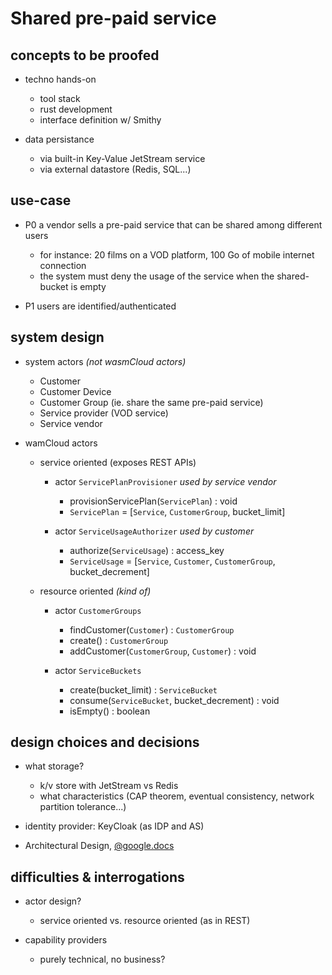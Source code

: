 # Shared pre-paid service

## concepts to be proofed

- techno hands-on
  - tool stack
  - rust development
  - interface definition w/ Smithy

- data persistance
  - via built-in Key-Value JetStream service
  - via external datastore (Redis, SQL...)

## use-case

- P0 a vendor sells a pre-paid service that can be shared among different users
  - for instance: 20 films on a VOD platform, 100 Go of mobile internet connection
  - the system must deny the usage of the service when the shared-bucket is empty

- P1 users are identified/authenticated

## system design

- system actors _(not wasmCloud actors)_
  - Customer
  - Customer Device
  - Customer Group (ie. share the same pre-paid service)
  - Service provider (VOD service) 
  - Service vendor

- wamCloud actors

  - service oriented (exposes REST APIs)

    - actor `ServicePlanProvisioner` _used by service vendor_
      - provisionServicePlan(`ServicePlan`) : void
      - `ServicePlan` = [`Service`, `CustomerGroup`, bucket_limit]

    - actor `ServiceUsageAuthorizer` _used by customer_
      - authorize(`ServiceUsage`) : access_key
      - `ServiceUsage` = [`Service`, `Customer`, `CustomerGroup`, bucket_decrement]

  - resource oriented _(kind of)_

    - actor `CustomerGroups`
      - findCustomer(`Customer`) : `CustomerGroup`
      - create() : `CustomerGroup`
      - addCustomer(`CustomerGroup`, `Customer`) : void

    - actor `ServiceBuckets`
      - create(bucket_limit) : `ServiceBucket`
      - consume(`ServiceBucket`, bucket_decrement) : void
      - isEmpty() : boolean

## design choices and decisions

- what storage?
  - k/v store with JetStream vs Redis
  - what characteristics (CAP theorem, eventual consistency, network partition tolerance...)

- identity provider: KeyCloak (as IDP and AS)

- Architectural Design,  [@google.docs](https://docs.google.com/document/d/1JHDyaO7ADll3XT4_SpXqbtzFyrjXTKAqbfI1LwtlQ6E/edit#)

## difficulties & interrogations

- actor design?
  - service oriented vs. resource oriented (as in REST)

- capability providers
  - purely technical, no business?
